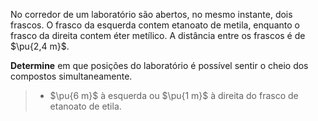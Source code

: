 No corredor de um laboratório são abertos, no mesmo instante, dois frascos. O frasco da esquerda contem etanoato de metila, enquanto o frasco da direita contem éter metílico. A distância entre os frascos é de $\pu{2,4 m}$. 

**Determine** em que posições do laboratório é possível sentir o cheio dos compostos simultaneamente.

> - $\pu{6 m}$ à esquerda ou $\pu{1 m}$ à direita do frasco de etanoato de etila.
